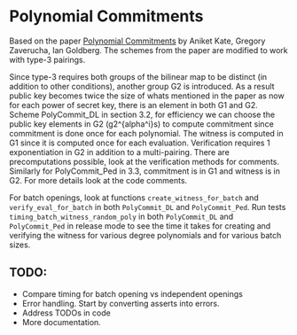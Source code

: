 # Polynomial Commitments

Based on the paper [Polynomial Commitments](https://pdfs.semanticscholar.org/31eb/add7a0109a584cfbf94b3afaa3c117c78c91.pdf) by Aniket Kate, 
Gregory Zaverucha, Ian Goldberg. The schemes from the paper are modified to work with type-3 pairings.

Since type-3 requires both groups of the bilinear map to be distinct (in addition to other conditions), another group G2 is 
introduced. As a result public key becomes twice the size of whats mentioned in the paper as now for each power of secret key, 
there is an element in both G1 and G2.  
Scheme PolyCommit_DL in section 3.2, for efficiency we can choose the public key elements in G2 (g2^{alpha^i}s) to compute commitment 
since commitment is done once for each polynomial. The witness is computed in G1 since it is computed once 
for each evaluation. Verification requires 1 exponentiation in G2 in addition to a multi-pairing. There are precomputations possible, 
look at the verification methods for comments.  
Similarly for PolyCommit_Ped in 3.3, commitment is in G1 and witness is in G2.
For more details look at the code comments.

For batch openings, look at functions `create_witness_for_batch` and `verify_eval_for_batch` in both `PolyCommit_DL` and `PolyCommit_Ped`. 
Run tests `timing_batch_witness_random_poly` in both `PolyCommit_DL` and `PolyCommit_Ped` in release mode to see the time it takes for 
creating and verifying the witness for various degree polynomials and for various batch sizes.  

## TODO:
- Compare timing for batch opening vs independent openings 
- Error handling. Start by converting asserts into errors.
- Address TODOs in code
- More documentation.
